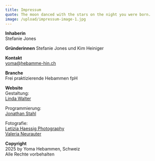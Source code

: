 ```yaml
---
title: Impressum
quote: The moon danced with the stars on the night you were born.
image: /upload/impressum-image-1.jpg
---
```

**Inhaberin**\
Stefanie Jones


**Gründerinnen**
Stefanie Jones und Kim Heiniger


**Kontakt**\
yoma@hebamme-hin.ch

**Branche**\
Frei praktizierende Hebammen fpH

**Website**\
Gestaltung: \
[Linda Walter](https://linda-walter.com)

Programmierung: \
[Jonathan Stahl](https://jonathanstahl.ch) 

Fotografie: \
[Letizia Haessig Photography](https://lety.ch "https\://lety.ch")\
[Valeria Neurauter](https://www.instagram.com/valeria.neurauter/?hl=de)

**Copyright**\
2025 by Yoma Hebammen, Schweiz\
Alle Rechte vorbehalten

